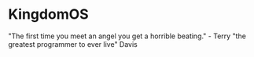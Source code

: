 # KingdomOS

"The first time you meet an angel you get a horrible beating." - Terry "the greatest programmer to ever live" Davis